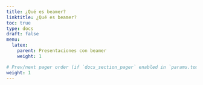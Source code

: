 ```yaml
---
title: ¿Qué es beamer?
linktitle: ¿Qué es beamer?
toc: true
type: docs
draft: false
menu:
  latex:
    parent: Presentaciones con beamer
    weight: 1

# Prev/next pager order (if `docs_section_pager` enabled in `params.toml`)
weight: 1
---
```



